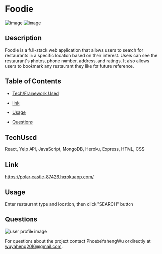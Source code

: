 
# Foodie
![image](https://user-images.githubusercontent.com/52837649/88353226-a774ed80-cd2a-11ea-861b-f8fbec1b80b0.png)
![image](https://user-images.githubusercontent.com/52837649/88353315-fcb0ff00-cd2a-11ea-87f4-f20273b6094d.png)

## Description
Foodie is a full-stack web application that allows users to search for restaurants in a specific location based on their interest. Users can see the restaurant's photos, phone number, address, and ratings. It also allows users to bookmark any restaurant they like for future reference.


## Table of Contents

* [Tech/Framework Used](#TechUsed)

* [link](#Link)

* [Usage](#usage) 

* [Questions](#Questions)


## TechUsed
React, Yelp API, JavaScript, MongoDB, Heroku, Express, HTML, CSS

## Link
https://polar-castle-87426.herokuapp.com/

## Usage
Enter restaurant type and location, then click "SEARCH" button

## Questions
![user profile image](https://avatars0.githubusercontent.com/u/52837649?v=4)

For questions about the project contact PhoebeYahengWu or directly at wuyaheng2016@gmail.com.

